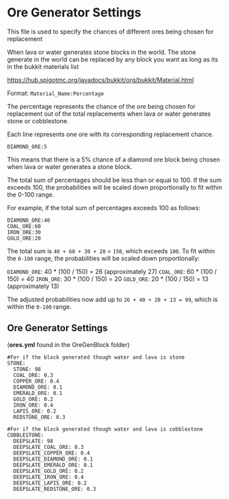 # Ore Generator Settings

This file is used to specify the chances of different ores being chosen for replacement

When lava or water generates stone blocks in the world. The stone generate in the world can be replaced by any block you want as long as its in the bukkit materials list

https://hub.spigotmc.org/javadocs/bukkit/org/bukkit/Material.html

Format: `Material_Name:Percentage`

The percentage represents the chance of the ore being chosen for replacement out of the total replacements when lava or water generates stone or cobblestone.

Each line represents one ore with its corresponding replacement chance.

```
DIAMOND_ORE:5
```

This means that there is a 5% chance of a diamond ore block being chosen when lava or water generates a stone block.

The total sum of percentages should be less than or equal to 100.
If the sum exceeds 100, the probabilities will be scaled down proportionally to fit within the 0-100 range.

For example, if the total sum of percentages exceeds 100 as follows:

```
DIAMOND_ORE:40
COAL_ORE:60
IRON_ORE:30
GOLD_ORE:20
```

The total sum is `40 + 60 + 30 + 20` = `150`, which exceeds `100`.
To fit within the `0-100` range, the probabilities will be scaled down proportionally:

`DIAMOND_ORE`: 40 * (100 / 150) = 26 (approximately 27)
`COAL_ORE`: 60 * (100 / 150) = 40
`IRON_ORE`: 30 * (100 / 150) = 20
`GOLD_ORE`: 20 * (100 / 150) = 13 (approximately 13)

The adjusted probabilities now add up to `26 + 40 + 20 + 13 = 99`, which is within the `0-100` range.

## Ore Generator Settings
(**ores.yml** found in the OreGenBlock folder)

```YML
#For if the block generated though water and lava is stone
STONE:
  STONE: 98
  COAL_ORE: 0.3
  COPPER_ORE: 0.4
  DIAMOND_ORE: 0.1
  EMERALD_ORE: 0.1
  GOLD_ORE: 0.2
  IRON_ORE: 0.4
  LAPIS_ORE: 0.2
  REDSTONE_ORE: 0.3

#For if the block generated though water and lava is cobblestone
COBBLESTONE:
  DEEPSLATE: 98
  DEEPSLATE_COAL_ORE: 0.3
  DEEPSLATE_COPPER_ORE: 0.4
  DEEPSLATE_DIAMOND_ORE: 0.1
  DEEPSLATE_EMERALD_ORE: 0.1
  DEEPSLATE_GOLD_ORE: 0.2
  DEEPSLATE_IRON_ORE: 0.4
  DEEPSLATE_LAPIS_ORE: 0.2
  DEEPSLATE_REDSTONE_ORE: 0.3
```